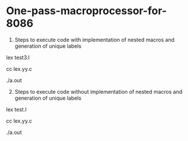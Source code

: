 # One-pass-macroprocessor-for-8086
1. Steps to execute code with implementation of nested macros and generation of unique labels

  lex test3.l
  
  cc lex.yy.c
  
  ./a.out



2. Steps to execute code without implementation of nested macros and generation of unique labels

  lex test.l
  
  cc lex.yy.c
  
  ./a.out
